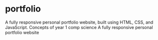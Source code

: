 # portfolio
A fully responsive personal portfolio website, built using HTML, CSS, and JavaScript. Concepts of year 1 comp science 
A fully responsive personal portfolio website
